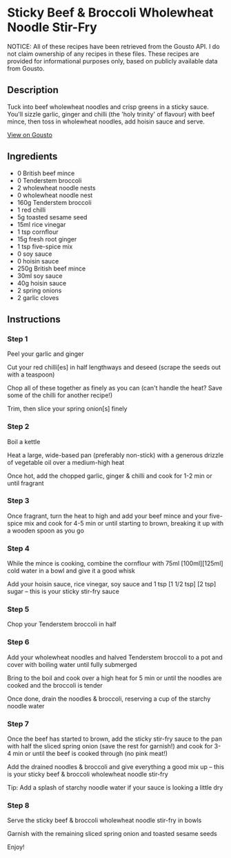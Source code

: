 # Sticky Beef & Broccoli Wholewheat Noodle Stir-Fry

NOTICE: All of these recipes have been retrieved from the Gousto API. I do not claim ownership of any recipes in these files. These recipes are provided for informational purposes only, based on publicly available data from Gousto.

## Description

Tuck into beef wholewheat noodles and crisp greens in a sticky sauce. You'll sizzle garlic, ginger and chilli (the 'holy trinity' of flavour) with beef mince, then toss in wholewheat noodles, add hoisin sauce and serve.

[View on Gousto](https://www.gousto.co.uk/recipes/cookbook/sticky-beef-broccoli-wholewheat-noodle-stir-fry)

## Ingredients

- 0 British beef mince
- 0 Tenderstem broccoli
- 2 wholewheat noodle nests
- 0 wholewheat noodle nest
- 160g Tenderstem broccoli
- 1 red chilli
- 5g toasted sesame seed
- 15ml rice vinegar
- 1 tsp cornflour
- 15g fresh root ginger
- 1 tsp five-spice mix
- 0 soy sauce
- 0 hoisin sauce
- 250g British beef mince
- 30ml soy sauce
- 40g hoisin sauce
- 2 spring onions
- 2 garlic cloves 

## Instructions


### Step 1

Peel your garlic and ginger

Cut your red chilli[es] in half lengthways and deseed (scrape the seeds out with a teaspoon)

Chop all of these together as finely as you can (can't handle the heat? Save some of the chilli for another recipe!)

Trim, then slice your spring onion[s] finely


### Step 2

Boil a kettle

Heat a large, wide-based pan (preferably non-stick) with a generous drizzle of vegetable oil over a medium-high heat

Once hot, add the chopped garlic, ginger & chilli and cook for 1-2 min or until fragrant


### Step 3

Once fragrant, turn the heat to high and add your beef mince and your five-spice mix and cook for 4-5 min or until starting to brown, breaking it up with a wooden spoon as you go


### Step 4

While the mince is cooking, combine the cornflour with 75ml <span class="text-purple">[100ml]</span><span class="text-danger">[125ml]</span> cold water in a bowl and give it a good whisk

Add your hoisin sauce, rice vinegar, soy sauce and 1 tsp <span class="text-purple">[1 1/2 tsp]</span> <span class="text-danger">[2 tsp] </span>sugar – this is your sticky stir-fry sauce


### Step 5

Chop your Tenderstem broccoli in half


### Step 6

Add your wholewheat noodles and halved Tenderstem broccoli to a pot and cover with boiling water until fully submerged

Bring to the boil and cook over a high heat for 5 min or until the noodles are cooked and the broccoli is tender

Once done, drain the noodles & broccoli, reserving a cup of the starchy noodle water


### Step 7

Once the beef has started to brown, add the sticky stir-fry sauce to the pan with half the sliced spring onion (save the rest for garnish!) and cook for 3-4 min or until the beef is cooked through (no pink meat!)

Add the drained noodles & broccoli and give everything a good mix up – this is your sticky beef & broccoli wholewheat noodle stir-fry

Tip: Add a splash of starchy noodle water if your sauce is looking a little dry

### Step 8

Serve the sticky beef & broccoli wholewheat noodle stir-fry in bowls

Garnish with the remaining sliced spring onion and toasted sesame seeds

Enjoy!

